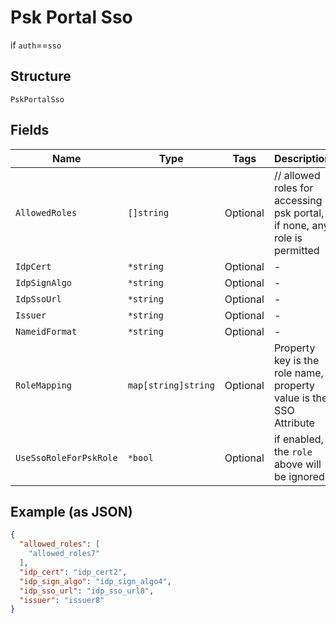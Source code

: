 
# Psk Portal Sso

if `auth`==`sso`

## Structure

`PskPortalSso`

## Fields

| Name | Type | Tags | Description |
|  --- | --- | --- | --- |
| `AllowedRoles` | `[]string` | Optional | // allowed roles for accessing psk portal, if none, any role is permitted |
| `IdpCert` | `*string` | Optional | - |
| `IdpSignAlgo` | `*string` | Optional | - |
| `IdpSsoUrl` | `*string` | Optional | - |
| `Issuer` | `*string` | Optional | - |
| `NameidFormat` | `*string` | Optional | - |
| `RoleMapping` | `map[string]string` | Optional | Property key is the role name, property value is the SSO Attribute |
| `UseSsoRoleForPskRole` | `*bool` | Optional | if enabled, the `role` above will be ignored |

## Example (as JSON)

```json
{
  "allowed_roles": [
    "allowed_roles7"
  ],
  "idp_cert": "idp_cert2",
  "idp_sign_algo": "idp_sign_algo4",
  "idp_sso_url": "idp_sso_url8",
  "issuer": "issuer8"
}
```

